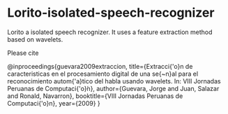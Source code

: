 # Lorito-isolated-speech-recognizer
Lorito a isolated speech recognizer. It uses a feature extraction method based on wavelets.

Please cite

@inproceedings{guevara2009extraccion,
  title={Extracci{\'o}n de caracteristicas en el procesamiento digital de una se{\~n}al para el reconocimiento autom{\'a}tico del habla usando wavelets. In: VIII Jornadas Peruanas de Computaci{\'o}́n},
  author={Guevara, Jorge and Juan, Salazar and Ronald, Navarron},
  booktitle={VIII Jornadas Peruanas de Computaci{\'o}n},
  year={2009}
}
